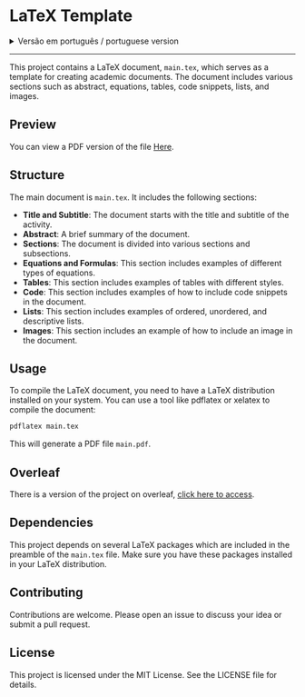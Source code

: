 # LaTeX Template

<details>
<summary>Versão em português / portuguese version</summary>

Este projeto contém um documento LaTeX, `main.tex`, que serve como um modelo para a criação de documentos acadêmicos. O documento inclui várias seções como resumo, equações, tabelas, trechos de código, listas e imagens.

## Preview

Você poderá visualizar uma versão PDF do arquivo [Aqui](./example.pdf).

## Estrutura

O documento principal é `main.tex`. Ele inclui as seguintes seções:

- **Título e Subtítulo**: O documento começa com o título e subtítulo da atividade.
- **Resumo**: Um breve resumo do documento.
- **Seções**: O documento é dividido em várias seções e subseções.
- **Equações e Fórmulas**: Esta seção inclui exemplos de diferentes tipos de equações.
- **Tabelas**: Esta seção inclui exemplos de tabelas com diferentes estilos.
- **Código**: Esta seção inclui exemplos de como incluir trechos de código no documento.
- **Listas**: Esta seção inclui exemplos de listas ordenadas, não ordenadas e descritivas.
- **Imagens**: Esta seção inclui um exemplo de como incluir uma imagem no documento.

## Uso

Para compilar o documento LaTeX, você precisa ter uma distribuição LaTeX instalada em seu sistema. Você pode usar uma ferramenta como pdflatex ou xelatex para compilar o documento:

```bash
pdflatex main.tex
```

Isso irá gerar um arquivo PDF `main.pdf`.

## Overleaf

Há uma versão do projeto no overleaf, [clique aqui para acesssar](https://www.overleaf.com/read/qzbkthprxgmt#131a37).

## Dependências

Este projeto depende de vários pacotes LaTeX que estão incluídos no preâmbulo do arquivo `main.tex`. Certifique-se de ter esses pacotes instalados em sua distribuição LaTeX.

## Contribuindo

Contribuições são bem-vindas. Por favor, abra uma issue para discutir sua ideia ou envie um pull request.

## Licença

Este projeto está licenciado sob a Licença MIT. Veja o arquivo LICENSE para detalhes.

</details>

---

This project contains a LaTeX document, `main.tex`, which serves as a template for creating academic documents. The document includes various sections such as abstract, equations, tables, code snippets, lists, and images.

## Preview

You can view a PDF version of the file [Here](./example.pdf).

## Structure

The main document is `main.tex`. It includes the following sections:

- **Title and Subtitle**: The document starts with the title and subtitle of the activity.
- **Abstract**: A brief summary of the document.
- **Sections**: The document is divided into various sections and subsections.
- **Equations and Formulas**: This section includes examples of different types of equations.
- **Tables**: This section includes examples of tables with different styles.
- **Code**: This section includes examples of how to include code snippets in the document.
- **Lists**: This section includes examples of ordered, unordered, and descriptive lists.
- **Images**: This section includes an example of how to include an image in the document.

## Usage

To compile the LaTeX document, you need to have a LaTeX distribution installed on your system. You can use a tool like pdflatex or xelatex to compile the document:

```bash
pdflatex main.tex
```

This will generate a PDF file `main.pdf`.

## Overleaf

There is a version of the project on overleaf, [click here to access](https://www.overleaf.com/read/qzbkthprxgmt#131a37).

## Dependencies

This project depends on several LaTeX packages which are included in the preamble of the `main.tex` file. Make sure you have these packages installed in your LaTeX distribution.

## Contributing

Contributions are welcome. Please open an issue to discuss your idea or submit a pull request.

## License

This project is licensed under the MIT License. See the LICENSE file for details.
